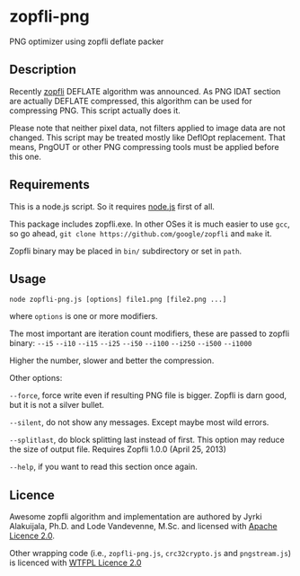 zopfli-png
==========

PNG optimizer using zopfli deflate packer

Description
-----------

Recently [zopfli](https://code.google.com/p/zopfli/) DEFLATE algorithm was announced.
As PNG IDAT section are actually DEFLATE compressed, this algorithm can be used for
compressing PNG. This script actually does it.

Please note that neither pixel data, not filters applied to image data are not changed.
This script may be treated mostly like DeflOpt replacement. That means, PngOUT or other
PNG compressing tools must be applied before this one.

Requirements
------------

This is a node.js script. So it requires [node.js](http://nodejs.org/) first of all.

This package includes zopfli.exe. In other OSes it is much easier to use `gcc`, so go ahead,
`git clone https://github.com/google/zopfli` and `make` it.

Zopfli binary may be placed in `bin/` subdirectory or set in `path`.

Usage
-----

`node zopfli-png.js [options] file1.png [file2.png ...]`

where `options` is one or more modifiers.

The most important are iteration count modifiers, these are passed to zopfli binary:
`--i5`
`--i10`
`--i15`
`--i25`
`--i50`
`--i100`
`--i250`
`--i500`
`--i1000`

Higher the number, slower and better the compression.

Other options:

`--force`, force write even if resulting PNG file is bigger. Zopfli is darn good, but it is not a silver bullet.

`--silent`, do not show any messages. Except maybe most wild errors.

`--splitlast`, do block splitting last instead of first. This option may reduce the size of output file. Requires Zopfli 1.0.0 (April 25, 2013)

`--help`, if you want to read this section once again.


Licence
-------

Awesome zopfli algorithm and implementation are authored by Jyrki Alakuijala, Ph.D.
and Lode Vandevenne, M.Sc. and licensed with [Apache Licence 2.0](http://www.apache.org/licenses/LICENSE-2.0).

Other wrapping code (i.e., `zopfli-png.js`, `crc32crypto.js` and `pngstream.js`)
is licenced with [WTFPL Licence 2.0](http://www.wtfpl.net/txt/copying/)
